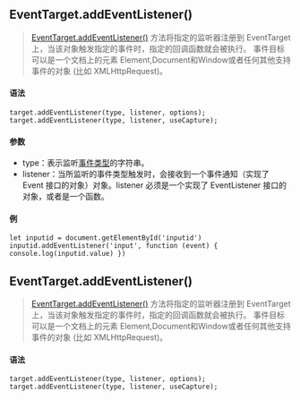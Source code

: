 ## EventTarget.addEventListener()

> [EventTarget.addEventListener()](https://developer.mozilla.org/zh-CN/docs/Web/API/EventTarget/addEventListener) 方法将指定的监听器注册到 EventTarget 上，当该对象触发指定的事件时，指定的回调函数就会被执行。 事件目标可以是一个文档上的元素 Element,Document和Window或者任何其他支持事件的对象 (比如 XMLHttpRequest)。

#### 语法
`
    target.addEventListener(type, listener, options);
    target.addEventListener(type, listener, useCapture);
`

#### 参数
+ type：表示监听[事件类型](https://developer.mozilla.org/zh-CN/docs/Web/Events)的字符串。
+ listener：当所监听的事件类型触发时，会接收到一个事件通知（实现了 Event 接口的对象）对象。listener 必须是一个实现了 EventListener 接口的对象，或者是一个函数。

#### 例
`
    let inputid = document.getElementById('inputid')
    inputid.addEventListener('input', function (event) {
      console.log(inputid.value)
    })
`

## EventTarget.addEventListener()

> [EventTarget.addEventListener()](https://developer.mozilla.org/zh-CN/docs/Web/API/EventTarget/addEventListener#the_event_listener_callback) 方法将指定的监听器注册到 EventTarget 上，当该对象触发指定的事件时，指定的回调函数就会被执行。 事件目标可以是一个文档上的元素 Element,Document和Window或者任何其他支持事件的对象 (比如 XMLHttpRequest)。

#### 语法
`
    target.addEventListener(type, listener, options);
    target.addEventListener(type, listener, useCapture);
`